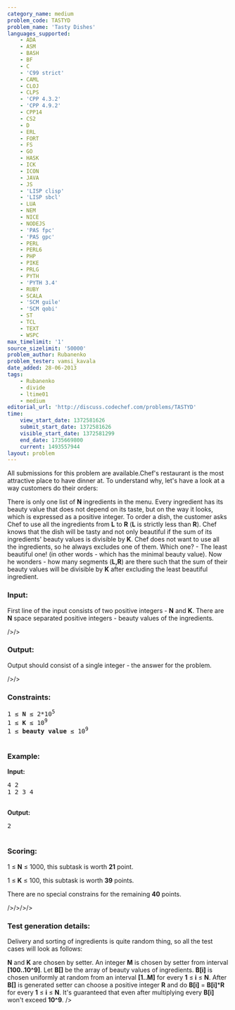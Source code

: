 ```yaml
---
category_name: medium
problem_code: TASTYD
problem_name: 'Tasty Dishes'
languages_supported:
    - ADA
    - ASM
    - BASH
    - BF
    - C
    - 'C99 strict'
    - CAML
    - CLOJ
    - CLPS
    - 'CPP 4.3.2'
    - 'CPP 4.9.2'
    - CPP14
    - CS2
    - D
    - ERL
    - FORT
    - FS
    - GO
    - HASK
    - ICK
    - ICON
    - JAVA
    - JS
    - 'LISP clisp'
    - 'LISP sbcl'
    - LUA
    - NEM
    - NICE
    - NODEJS
    - 'PAS fpc'
    - 'PAS gpc'
    - PERL
    - PERL6
    - PHP
    - PIKE
    - PRLG
    - PYTH
    - 'PYTH 3.4'
    - RUBY
    - SCALA
    - 'SCM guile'
    - 'SCM qobi'
    - ST
    - TCL
    - TEXT
    - WSPC
max_timelimit: '1'
source_sizelimit: '50000'
problem_author: Rubanenko
problem_tester: vamsi_kavala
date_added: 28-06-2013
tags:
    - Rubanenko
    - divide
    - ltime01
    - medium
editorial_url: 'http://discuss.codechef.com/problems/TASTYD'
time:
    view_start_date: 1372581626
    submit_start_date: 1372581626
    visible_start_date: 1372581299
    end_date: 1735669800
    current: 1493557944
layout: problem
---
```

All submissions for this problem are available.Chef's restaurant is the most attractive place to have dinner at. To understand why, let's have a look at a way customers do their orders:

There is only one list of **N** ingredients in the menu. Every ingredient has its beauty value that does not depend on its taste, but on the way it looks, which is expressed as a positive integer. To order a dish, the customer asks Chef to use all the ingredients from **L** to **R** (**L** is strictly less than **R**). Chef knows that the dish will be tasty and not only beautiful if the sum of its ingredients' beauty values is divisible by **K**. Chef does not want to use all the ingredients, so he always excludes one of them. Which one? - The least beautiful one! (in other words - which has the minimal beauty value). Now he wonders - how many segments (**L,R**) are there such that the sum of their beauty values will be divisible by **K** after excluding the least beautiful ingredient.

### Input:

First line of the input consists of two positive integers - **N** and **K**. There are **N** space separated positive integers - beauty values of the ingredients.

/>/>

### Output:

Output should consist of a single integer - the answer for the problem. 

/>/>

### Constraints:

<pre>
1 ≤ <b>N</b> ≤ 2*10<sup>5</sup>
1 ≤ <b>K</b> ≤ 10<sup>9</sup>
1 ≤ <b>beauty value</b> ≤ 10<sup>9</sup>

</pre>
### Example:

**Input:**

<pre>
4 2
1 2 3 4

</pre>
**Output:**

<pre>
2

</pre>
### Scoring:

1 ≤ **N** ≤ 1000, this subtask is worth **21** point.

1 ≤ **K** ≤ 100, this subtask is worth **39** points.

There are no special constrains for the remaining **40** points.

/>/>/>/>

### Test generation details: 

Delivery and sorting of ingredients is quite random thing, so all the test cases will look as follows:

**N** and **K** are chosen by setter. An integer **M** is chosen by setter from interval **\[100..10^9\]**. Let **B\[\]** be the array of beauty values of ingredients. **B\[i\]** is chosen uniformly at random from an interval **\[1..M\]** for every **1** ≤ **i** ≤ **N**. After **B\[\]** is generated setter can choose a positive integer **R** and do **B\[i\]** = **B\[i\]**\***R** for every **1** ≤ **i** ≤ **N**. It's guaranteed that even after multiplying every **B\[i\]** won't exceed **10^9**. />
